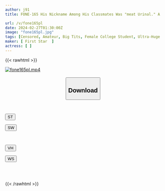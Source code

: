 ```yaml
---
author: j91
title: FONE-165 His Nickname Among His Classmates Was "meat Urinal." A Big-breasted Girl With An Innocent Face Who Can't Refuse When Asked. There Is A Gap Between Her Gentle Appearance And Her Fair-skinned Beautiful Body.

url: /v/fone165pl
date: 2024-02-27T01:30:00Z
image: "fone165pl.jpg"
tags: [Censored, Amateur, Big Tits, Female College Student, Ultra-Huge Tits	]
maker: [ First Star  ]
actress: [ ]
---
```



{{< rawhtml >}}

<div class="video" data-videoid="G6jWJQOqJBFm0K">
    <a href="javascript:;">
        <img src="/v/fone165pl/fone165pl.jpg" width="WIDTH" height="HEIGHT" alt="fone165pl.mp4" loading="lazy">
    </a>
</div>

<script type="text/javascript" src="https://j91.asia/asset/on-demand-st.js"></script>

<br>
  <link rel="stylesheet" href="https://j91.asia/asset/bs5.css">
  
  <center>
  <button class="btn btn-primary" type="button" data-bs-toggle="collapse" data-bs-target=".multi-collapse" aria-expanded="false" aria-controls="multiCollapseExample1 multiCollapseExample2"><h2>Download</h2></button></center>
</p>
<div class="row">
  <div class="col">
    <div class="collapse multi-collapse" id="multiCollapseExample1">
      <div class="card card-body">
	      	      <br>
<div class="buttons">  
<p><a href="https://streamtape.to/v/G6jWJQOqJBFm0K" target="_blank"><button class="btn-hover color-3"><i class="fa fa-download"></i> ST</button></a></p>
<p><a href="https://cdnwish.com/4m6ptlz7p2n4" target="_blank"><button class="btn-hover color-2"><i class="fa fa-download"></i> SW</button></a></p></div>
    </div>
  </div>
</div>
  <div class="col">
    <div class="collapse multi-collapse" id="multiCollapseExample2">
      <div class="card card-body">
	      <br>
<div class="buttons">
<p><a href="https://vidhidepro.com/f/xz0q1zwupkde"><button class="btn-hover color-9"><i class="fa fa-download"></i> VH</button></a></p>
<p><a href="https://wolfstream.tv/fxrq1twnf0ut"><button class="btn-hover color-8"><i class="fa fa-download"></i> WS</button></a></p></div>
<br><br>
      </div>
    </div>
  </div>
</div>

{{< /rawhtml >}}